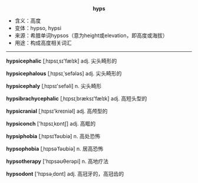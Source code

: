 
**<center>hyps</center>**

- <span class="definition">含义：高度</span>
- <span class="definition">变体：hypso, hypsi</span>
- <span class="definition">来源：希腊单词hypsos（意为height或elevation，即高度或海拔）</span>
- <span class="definition">用途：构成高度相关词汇</span>

---

<span class="vocabulary">**hypsicephalic**</span> [ˌhɪpsɪˌsɪ'fælɪk] adj. 尖头畸形的

<span class="vocabulary">**hypsicephalous**</span> [ˌhɪpsɪˌˈsefələs] adj. 尖头畸形的

<span class="vocabulary">**hypsicephaly**</span> [ˌhɪpsɪ'sefәli] n. 尖头畸形

<span class="vocabulary">**hypsibrachycephalic**</span> [ˌhɪpsɪˌbræksɪ'fælɪk] adj. 高短头型的

<span class="vocabulary">**hypsicranial**</span> [ˌhɪpsɪ'kreɪniәl] adj. 高颅型的

<span class="vocabulary">**hypsiconch**</span> ['hɪpsɪˌkɒntʃ] adj. 高眶的

<span class="vocabulary">**hypsiphobia**</span> [ˌhɪpsɪˈfəʊbiə] n. 高处恐怖

<span class="vocabulary">**hypsophobia**</span> [ˌhɪpsəˈfəʊbiə] n. 居高恐怖

<span class="vocabulary">**hypsotherapy**</span> ['hɪpsəʊθerəpi] n. 高地疗法

<span class="vocabulary">**hypsodont**</span> ['hɪpsәˌdɒnt] adj. 高冠牙的，高冠齿的
